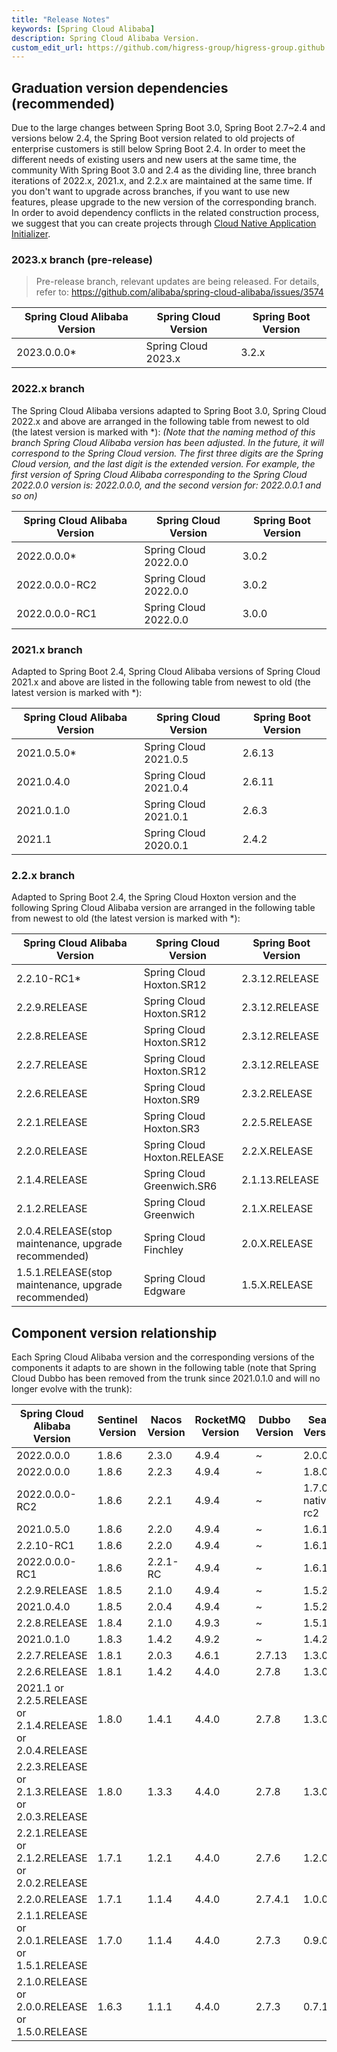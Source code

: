 ```yaml
---
title: "Release Notes"
keywords: [Spring Cloud Alibaba]
description: Spring Cloud Alibaba Version.
custom_edit_url: https://github.com/higress-group/higress-group.github.io/blob/main/i18n/zh-cn/docusaurus-plugin-content-docs/current/overview/terminology.md
---
```


## Graduation version dependencies (recommended)

Due to the large changes between Spring Boot 3.0, Spring Boot 2.7~2.4 and versions below 2.4, the Spring Boot version related to old projects of enterprise customers is still below Spring Boot 2.4. In order to meet the different needs of existing users and new users at the same time, the community With Spring Boot 3.0 and 2.4 as the dividing line, three branch iterations of 2022.x, 2021.x, and 2.2.x are maintained at the same time. If you don't want to upgrade across branches, if you want to use new features, please upgrade to the new version of the corresponding branch.
In order to avoid dependency conflicts in the related construction process, we suggest that you can create projects through [Cloud Native Application Initializer](https://start.aliyun.com).

### 2023.x branch (pre-release)

> Pre-release branch, relevant updates are being released. For details, refer to: https://github.com/alibaba/spring-cloud-alibaba/issues/3574

| Spring Cloud Alibaba Version | Spring Cloud Version  | Spring Boot Version |
| ---------------------------- | --------------------- | ------------------- |
| 2023.0.0.0\*                 | Spring Cloud 2023.x   | 3.2.x               |

### 2022.x branch

The Spring Cloud Alibaba versions adapted to Spring Boot 3.0, Spring Cloud 2022.x and above are arranged in the following table from newest to old (the latest version is marked with \*): _(Note that the naming method of this branch Spring Cloud Alibaba version has been adjusted. In the future, it will correspond to the Spring Cloud version. The first three digits are the Spring Cloud version, and the last digit is the extended version. For example, the first version of Spring Cloud Alibaba corresponding to the Spring Cloud 2022.0.0 version is: 2022.0.0.0, and the second version for: 2022.0.0.1 and so on)_

| Spring Cloud Alibaba Version | Spring Cloud Version  | Spring Boot Version |
| ---------------------------- | --------------------- | ------------------- |
| 2022.0.0.0\*                 | Spring Cloud 2022.0.0 | 3.0.2               |
| 2022.0.0.0-RC2               | Spring Cloud 2022.0.0 | 3.0.2               |
| 2022.0.0.0-RC1               | Spring Cloud 2022.0.0 | 3.0.0               |

### 2021.x branch

Adapted to Spring Boot 2.4, Spring Cloud Alibaba versions of Spring Cloud 2021.x and above are listed in the following table from newest to old (the latest version is marked with \*):

| Spring Cloud Alibaba Version | Spring Cloud Version  | Spring Boot Version |
| ---------------------------- | --------------------- | ------------------- |
| 2021.0.5.0\*                 | Spring Cloud 2021.0.5 | 2.6.13              |
| 2021.0.4.0                   | Spring Cloud 2021.0.4 | 2.6.11              |
| 2021.0.1.0                   | Spring Cloud 2021.0.1 | 2.6.3               |
| 2021.1                       | Spring Cloud 2020.0.1 | 2.4.2               |

### 2.2.x branch

Adapted to Spring Boot 2.4, the Spring Cloud Hoxton version and the following Spring Cloud Alibaba version are arranged in the following table from newest to old (the latest version is marked with \*):

| Spring Cloud Alibaba Version                         | Spring Cloud Version        | Spring Boot Version |
| ---------------------------------------------------- | --------------------------- | ------------------- |
| 2.2.10-RC1\*                                         | Spring Cloud Hoxton.SR12    | 2.3.12.RELEASE      |
| 2.2.9.RELEASE                                        | Spring Cloud Hoxton.SR12    | 2.3.12.RELEASE      |
| 2.2.8.RELEASE                                        | Spring Cloud Hoxton.SR12    | 2.3.12.RELEASE      |
| 2.2.7.RELEASE                                        | Spring Cloud Hoxton.SR12    | 2.3.12.RELEASE      |
| 2.2.6.RELEASE                                        | Spring Cloud Hoxton.SR9     | 2.3.2.RELEASE       |
| 2.2.1.RELEASE                                        | Spring Cloud Hoxton.SR3     | 2.2.5.RELEASE       |
| 2.2.0.RELEASE                                        | Spring Cloud Hoxton.RELEASE | 2.2.X.RELEASE       |
| 2.1.4.RELEASE                                        | Spring Cloud Greenwich.SR6  | 2.1.13.RELEASE      |
| 2.1.2.RELEASE                                        | Spring Cloud Greenwich      | 2.1.X.RELEASE       |
| 2.0.4.RELEASE(stop maintenance, upgrade recommended) | Spring Cloud Finchley       | 2.0.X.RELEASE       |
| 1.5.1.RELEASE(stop maintenance, upgrade recommended) | Spring Cloud Edgware        | 1.5.X.RELEASE       |

## Component version relationship

Each Spring Cloud Alibaba version and the corresponding versions of the components it adapts to are shown in the following table (note that Spring Cloud Dubbo has been removed from the trunk since 2021.0.1.0 and will no longer evolve with the trunk):

| Spring Cloud Alibaba Version                              | Sentinel Version | Nacos Version | RocketMQ Version | Dubbo Version | Seata Version    |
| --------------------------------------------------------- | ---------------- | ------------- | ---------------- | ------------- | ---------------- |
| 2022.0.0.0                                                | 1.8.6            | 2.3.0         | 4.9.4            | ~             | 2.0.0            |
| 2022.0.0.0                                                | 1.8.6            | 2.2.3         | 4.9.4            | ~             | 1.8.0            |
| 2022.0.0.0-RC2                                            | 1.8.6            | 2.2.1         | 4.9.4            | ~             | 1.7.0-native-rc2 |
| 2021.0.5.0                                                | 1.8.6            | 2.2.0         | 4.9.4            | ~             | 1.6.1            |
| 2.2.10-RC1                                                | 1.8.6            | 2.2.0         | 4.9.4            | ~             | 1.6.1            |
| 2022.0.0.0-RC1                                            | 1.8.6            | 2.2.1-RC      | 4.9.4            | ~             | 1.6.1            |
| 2.2.9.RELEASE                                             | 1.8.5            | 2.1.0         | 4.9.4            | ~             | 1.5.2            |
| 2021.0.4.0                                                | 1.8.5            | 2.0.4         | 4.9.4            | ~             | 1.5.2            |
| 2.2.8.RELEASE                                             | 1.8.4            | 2.1.0         | 4.9.3            | ~             | 1.5.1            |
| 2021.0.1.0                                                | 1.8.3            | 1.4.2         | 4.9.2            | ~             | 1.4.2            |
| 2.2.7.RELEASE                                             | 1.8.1            | 2.0.3         | 4.6.1            | 2.7.13        | 1.3.0            |
| 2.2.6.RELEASE                                             | 1.8.1            | 1.4.2         | 4.4.0            | 2.7.8         | 1.3.0            |
| 2021.1 or 2.2.5.RELEASE or 2.1.4.RELEASE or 2.0.4.RELEASE | 1.8.0            | 1.4.1         | 4.4.0            | 2.7.8         | 1.3.0            |
| 2.2.3.RELEASE or 2.1.3.RELEASE or 2.0.3.RELEASE           | 1.8.0            | 1.3.3         | 4.4.0            | 2.7.8         | 1.3.0            |
| 2.2.1.RELEASE or 2.1.2.RELEASE or 2.0.2.RELEASE           | 1.7.1            | 1.2.1         | 4.4.0            | 2.7.6         | 1.2.0            |
| 2.2.0.RELEASE                                             | 1.7.1            | 1.1.4         | 4.4.0            | 2.7.4.1       | 1.0.0            |
| 2.1.1.RELEASE or 2.0.1.RELEASE or 1.5.1.RELEASE           | 1.7.0            | 1.1.4         | 4.4.0            | 2.7.3         | 0.9.0            |
| 2.1.0.RELEASE or 2.0.0.RELEASE or 1.5.0.RELEASE           | 1.6.3            | 1.1.1         | 4.4.0            | 2.7.3         | 0.7.1            |
